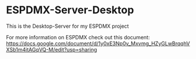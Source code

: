 # ESPDMX-Server-Desktop

This is the Desktop-Server for my ESPDMX project

For more information on ESPDMX check out this document: https://docs.google.com/document/d/1y0xE3Np0v_Mxvmg_HZyGLwBrqqhVXSb1m4itAGqVQ-M/edit?usp=sharing
